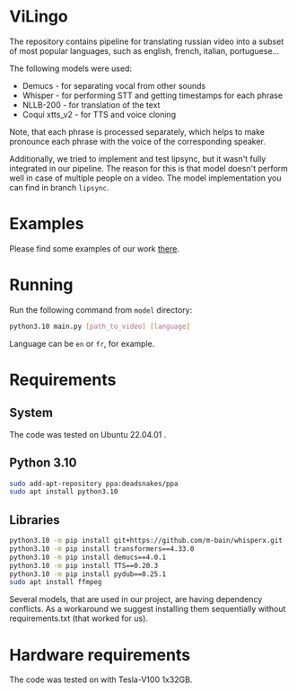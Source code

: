 # ViLingo

The repository contains pipeline for translating russian video into a subset of most popular
languages, such as english, french, italian, portuguese...

The following models were used:
* Demucs - for separating vocal from other sounds
* Whisper - for performing STT and getting timestamps for each phrase
* NLLB-200 - for translation of the text
* Coqui xtts_v2 - for TTS and voice cloning

Note, that each phrase is processed separately, which helps to make pronounce each phrase with the voice of 
the corresponding speaker.

Additionally, we tried to implement and test lipsync, but it wasn't fully integrated in our pipeline.
The reason for this is that model doesn't perform well in case of multiple people on a video.
The model implementation you can find in branch `lipsync`.


# Examples

Please find some examples of our work
[there](https://drive.google.com/drive/folders/1LqOT3hCsz6AI9shP1lP4ya5DxC1VzaW-?usp=drive_link).

# Running

Run the following command from `model` directory:
```bash
python3.10 main.py [path_to_video] [language]
```

Language can be `en` or `fr`, for example.

# Requirements

## System

The code was tested on Ubuntu 22.04.01 .

## Python 3.10

```bash
sudo add-apt-repository ppa:deadsnakes/ppa
sudo apt install python3.10
```

## Libraries

```bash
python3.10 -m pip install git+https://github.com/m-bain/whisperx.git
python3.10 -m pip install transformers==4.33.0
python3.10 -m pip install demucs==4.0.1
python3.10 -m pip install TTS==0.20.3
python3.10 -m pip install pydub==0.25.1
sudo apt install ffmpeg
```

Several models, that are used in our project, are having dependency conflicts. As a workaround we suggest installing
them sequentially without requirements.txt (that worked for us).

# Hardware requirements

The code was tested on with Tesla-V100 1x32GB.
